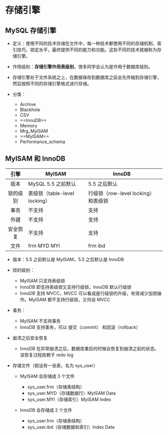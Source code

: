 存储引擎
===

## MySQL 存储引擎

- 定义：使用不同的技术存储在文件中，每一种技术都使用不同的存储机制，索引技巧，锁定水平，最终提供不同的能力和功能。这些不同的技术就被称为存储引擎。
- 作用级别：**存储引擎作用表级别**，很多同学会认为是作用于数据库级别。
- 存储引擎处于文件系统之上，在数据保存到数据库之前会先传输到存储引擎，然后按照不同的存储引擎格式进行存储。

- 分类：
	- Archive
	- Blackhole
	- CSV
	- ==InnoDB==
	- Memory
	- Mrg_MyISAM
	- ==MyISAM==
	- Performance_schema



MyISAM 和 InnoDB
---

|   引擎   | MyISAM                        | InnoDB                              |      |
| :------: | ----------------------------- | ----------------------------------- | ---- |
|   版本   | MySQL 5.5 之前默认            | 5.5 之后默认                        |      |
| 锁的级别 | 表级锁（table-level locking） | 行级锁（row-level locking）和表级锁 |      |
|   事务   | 不支持                        | 支持                                |      |
|   外键   | 不支持                        | 支持                                |      |
| 安全恢复 | 不支持                        | 支持                                |      |
|   文件   | frm  MYD  MYI                 | frm  ibd                            |      |

- 版本：5.5 之前默认是 MyISAM，5.5 之后默认是 InnoDB
- 锁的级别：
    - MyISAM 只支持表级锁
    - InnoDB 即支持表级锁又支持行级锁，InnoDB 默认行级锁
    - InnoDB 支持 MVCC，MVCC 可以看成是行级锁的升级，有效减少加锁操作。MyISAM 都不支持行级锁，又何谈 MVCC 

- 事务：
    - MyISAM 不支持事务
    - InnoDB 支持事务，可以 提交（commit） 和回滚（rollback） 
- 崩溃之后安全恢复  
    - InnoDB 在异常崩溃之后，数据库重启的时候会恢复到崩溃之前的状态。该恢复过程依赖于 redo log
- 存储文件（假设有一张表，名为 sys_user）
    - MyISAM 会存储成 3  个文件
        - sys_user.frm（存储表结构）
        - sys_user.MYD（存储数据行）MyISAM Data
        - sys_user.MYI（存储索引）MyISAM Index

    - InnoDB 会存储成 2 个文件
        - sys_user.frm（存储表结构）
        - sys_user.ibd（存储数据和索引）Index Date


